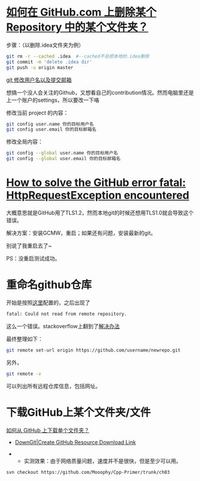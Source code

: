 

# [如何在 GitHub.com 上删除某个 Repository 中的某个文件夹？](https://www.zhihu.com/question/20418177)

步骤：（以删除.idea文件夹为例）

```bash
git rm -r --cached .idea  #--cached不会把本地的.idea删除
git commit -m 'delete .idea dir'
git push -u origin master
```

[git 修改用户名以及提交邮箱](https://blog.csdn.net/helinlin007/article/details/52266169)

想搞一个没人会关注的Github，又想看自己的contribution情况。然而电脑里还是上一个账户的settings，所以要改一下咯

修改当前 project 的内容：

```bash
git config user.name 你的目标用户名
git config user.email 你的目标邮箱名
```

修改全局内容：

```bash
git config --global user.name 你的目标用户名
git config --global user.email 你的目标邮箱名
```

# [How to solve the GitHub error fatal: HttpRequestException encountered](https://codeshare.co.uk/blog/how-to-solve-the-github-error-fatal-httprequestexception-encountered/)

大概意思就是GitHub用了TLS1.2，然而本地git的时候还想用TLS1.0就会导致这个错误。

解决方案：安装GCMW，重启；如果还有问题，安装最新的git。

别说了我重启去了~

PS：没重启测试成功。

# 重命名github仓库

开始是按照[这里](http://gohom.win/2015/12/17/git-rename-repo/)配置的，之后出现了

```bash
fatal: Could not read from remote repository.
```

这么一个错误。stackoverflow上翻到了[解决办法](https://stackoverflow.com/questions/13509293/git-fatal-could-not-read-from-remote-repository)

最终整理如下：

```bash
git remote set-url origin https://github.com/username/newrepo.git
```

另外，

```bash
git remote -v
```

可以列出所有远程仓库信息，包括网址。

# 下载GitHub上某个文件夹/文件

[如何从 GitHub 上下载单个文件夹？](https://www.zhihu.com/question/25369412)

- [DownGit|Create GitHub Resource Download Link](https://minhaskamal.github.io/DownGit/#/home)

- - 实测效果：由于网络质量问题，速度并不是很快，但是至少可以用。

```
svn checkout https://github.com/Mooophy/Cpp-Primer/trunk/ch03
```

